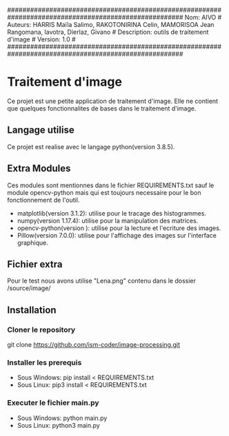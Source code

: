 ######################################################################################################
Nom: AIVO                                                                                            #
Auteurs: HARRIS Maïla Salimo, RAKOTONIRINA Celin, MAMORISOA Jean Rangomana, Iavotra, Dierlaz, Givano #
Description: outils de traitement d'image                                                            #
Version: 1.0                                                                                         #
######################################################################################################

# Traitement d'image
Ce projet est une petite application de traitement d'image. Elle ne contient que quelques fonctionnalites de bases dans le traitement d'image.

## Langage utilise
Ce projet est realise avec le langage python(version 3.8.5).

## Extra Modules
Ces modules sont mentionnes dans le fichier REQUIREMENTS.txt sauf le module opencv-python mais qui est toujours necessaire pour le bon fonctionnement de l'outil.
- matplotlib(version 3.1.2): utilise pour le tracage des histogrammes.
- numpy(version 1.17.4): utilise pour la manipulation des matrices.
- opencv-python(version ): utilise pour la lecture et l'ecriture des images.
- Pillow(version 7.0.0): utilise pour l'affichage des images sur l'interface graphique.

## Fichier extra
Pour le test nous avons utilise "Lena.png" contenu dans le dossier /source/image/

## Installation
### Cloner le repository
  git clone https://github.com/ism-coder/image-processing.git

### Installer les prerequis
- Sous Windows:
  pip install < REQUIREMENTS.txt
- Sous Linux:
  pip3 install < REQUIREMENTS.txt
  
### Executer le fichier main.py
- Sous Windows:
  python main.py
- Sous Linux:
  python3 main.py
